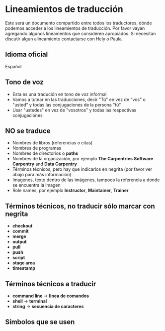 # Lineamientos de traducción  

Este será un documento compartido entre todos los traductores, dónde podemos acceder a los lineamientos de traducción. 
Por favor vayan agregando algunos lineamentos que consideren apropiados. Si necesitan discutir algun alineamiento contactarse 
con Hely o Paula.


## Idioma oficial
 Español
 
## Tono de voz

 - Esta es una tradución en tono de voz informal
 - Vamos a tutear en las traducciones, decir "Tú" en vez de "vos" o "usted" y todas las conjugaciones de la persona "tú"
 - Usar "ustedes" en vez de "vosotros" y todas las respectivas conjugaciones

## NO se traduce

- Nombres de libros (referencias o citas)
- Nombres de programas
- Nombres de directorios o **paths**
- Nombres de la organización, por ejemplo **The Carpentries** **Software Carpentry** and **Data Carpentry**
- Términos técnicos, pero hay que indicarlos en negrita (por favor ver abajo para más información)
- Imagenes, texto dentro de las imágenes, tampoco la referencia a donde se encuentra la imagen
- Role names, por ejemplo **Instructor**, **Maintainer**, **Trainer** 


## Términos técnicos, no traducir sólo marcar con negrita

- **checkout**
- **commit**
- **merge**
- **output**
- **pull**
- **push**
- **script**
- **stage area**
- **timestamp**

## Términos técnicos a traducir

- **command line** -> **linea de comandos**
- **shell** -> **terminal**
- **string** -> **secuencia de caracteres**

## Símbolos que se usen
